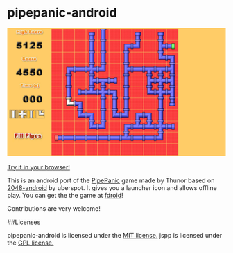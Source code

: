 pipepanic-android
============

![Screenshot](screenshot.jpg)

[Try it in your browser!](https://cdn.rawgit.com/rnauber/pipepanic-android/master/assets/jspp/index.html)

This is an android port of the [PipePanic](http://www.users.waitrose.com/~thunor/jspp/index.html) game made by Thunor 
based on [2048-android](https://github.com/uberspot/2048-android) by uberspot.
It gives you a launcher icon and allows offline play.
You can get the the game at [fdroid](https://f-droid.org/repository/browse/?fdid=org.olgsoft.apipepanic)!

Contributions are very welcome!

##Licenses

pipepanic-android is licensed under the [MIT license.](https://github.com/rnauber/pipepanic-android/blob/master/LICENSE)
jspp is licensed under the [GPL license.](https://github.com/rnauber/pipepanic-android/blob/master/assets/jspp/COPYING)


